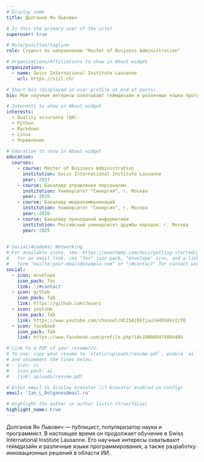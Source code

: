 ```yaml
---
# Display name
title: Долганов Ян Львович

# Is this the primary user of the site?
superuser: true

# Role/position/tagline
role: Студент по направлению "Master of Business Administration"

# Organizations/Affiliations to show in About widget
organizations:
  - name: Swiss International Institute Lausanne
    url: https://siil.ch/

# Short bio (displayed in user profile at end of posts)
bio: Мои научные интересы охватывают геймдизайн и различные языки программирования, а также разработку инновационных решений в области ИИ.

# Interests to show in About widget
interests:
  - Quality assurance (QA)
  - Python 
  - Markdown
  - Linux
  - Управление
  
# Education to show in About widget
education:
  courses:
    - course: Master of Business Administration
      institution: Swiss International Institute Lausanne
      year: 2027
    - course: Бакалавр управления персоналом
      institution: Университет "Синергия", г. Москва
      year: 2026
    - course: Бакалавр медиакоммуникаций
      institution: Университет "Синергия", г. Москва
      year: 2026
    - course: Бакалавр прикладной информатики
      institution: Российский университет дружбы народов, г. Москва
      year: 2025

 
# Social/Academic Networking
# For available icons, see: https://wowchemy.com/docs/getting-started/page-builder/#icons
#   For an email link, use "fas" icon pack, "envelope" icon, and a link in the
#   form "mailto:your-email@example.com" or "/#contact" for contact widget.
social:
  - icon: envelope
    icon_pack: fas
    link: '/#contact'
  - icon: github
    icon_pack: fab
    link: https://github.com/Jexari
  - icon: youtube
    icon_pack: fab
    link: https://www.youtube.com/channel/UCZSAjD6fjaulH49S8VsIzfQ
  - icon: facebook
    icon_pack: fab
    link: https://www.facebook.com/profile.php?id=100089475094405

# Link to a PDF of your resume/CV.
# To use: copy your resume to `static/uploads/resume.pdf`, enable `ai` icons in `params.toml`,
# and uncomment the lines below.
# - icon: cv
#   icon_pack: ai
#   link: uploads/resume.pdf

# Enter email to display Gravatar (if Gravatar enabled in Config)
email: 'Ian_L_Dolganov@mail.ru'

# Highlight the author in author lists? (true/false)
highlight_name: true
---
```


Долганов Ян Львович — публицист, популяризатор науки и программист. В настоящее время он продолжает обучение в Swiss International Institute Lausanne. Его научные интересы охватывают геймдизайн и различные языки программирования, а также разработку инновационных решений в области ИИ.
